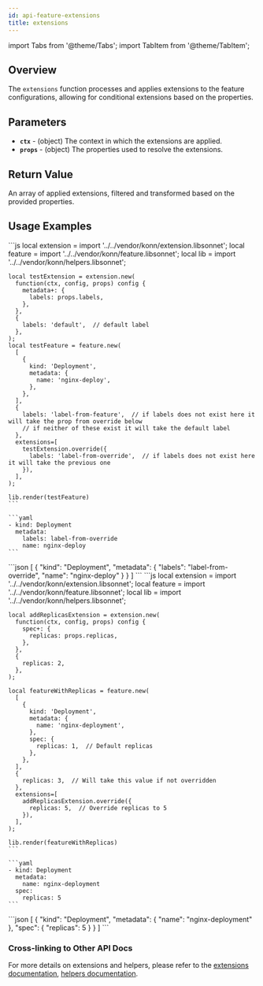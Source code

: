 ```yaml
---
id: api-feature-extensions
title: extensions
---
```


import Tabs from '@theme/Tabs';
import TabItem from '@theme/TabItem';



## Overview
The `extensions` function processes and applies extensions to the feature configurations, allowing for conditional extensions based on the properties.

## Parameters
- **`ctx`** - (object) The context in which the extensions are applied.
- **`props`** - (object) The properties used to resolve the extensions.

## Return Value
An array of applied extensions, filtered and transformed based on the provided properties.
## Usage Examples

<Tabs>
    <TabItem value="jsonnet" label="Jsonnet" default>
    ```js
    local extension = import '../../vendor/konn/extension.libsonnet';
    local feature = import '../../vendor/konn/feature.libsonnet';
    local lib = import '../../vendor/konn/helpers.libsonnet';

    local testExtension = extension.new(
      function(ctx, config, props) config {
        metadata+: {
          labels: props.labels,
        },
      },
      {
        labels: 'default',  // default label
      },
    );
    local testFeature = feature.new(
      [
        {
          kind: 'Deployment',
          metadata: {
            name: 'nginx-deploy',
          },
        },
      ],
      {
        labels: 'label-from-feature',  // if labels does not exist here it will take the prop from override below
        // if neither of these exist it will take the default label
      },
      extensions=[
        testExtension.override({
          labels: 'label-from-override',  // if labels does not exist here it will take the previous one
        }),
      ],
    );

    lib.render(testFeature)
    ```
  </TabItem>
  <TabItem value="yaml" label="YAML Output">

    ```yaml
    - kind: Deployment
      metadata:
        labels: label-from-override
        name: nginx-deploy
    ```
  </TabItem>
  <TabItem value="json" label="JSON Output">
    ```json
    [
       {
          "kind": "Deployment",
          "metadata": {
             "labels": "label-from-override",
             "name": "nginx-deploy"
          }
       }
    ]
    ```  
    </TabItem>
</Tabs>


<Tabs>
    <TabItem value="jsonnet" label="Jsonnet" default>
    ```js
    local extension = import '../../vendor/konn/extension.libsonnet';
    local feature = import '../../vendor/konn/feature.libsonnet';
    local lib = import '../../vendor/konn/helpers.libsonnet';

    local addReplicasExtension = extension.new(
      function(ctx, config, props) config {
        spec+: {
          replicas: props.replicas,
        },
      },
      {
        replicas: 2,
      },
    );

    local featureWithReplicas = feature.new(
      [
        {
          kind: 'Deployment',
          metadata: {
            name: 'nginx-deployment',
          },
          spec: {
            replicas: 1,  // Default replicas
          },
        },
      ],
      {
        replicas: 3,  // Will take this value if not overridden
      },
      extensions=[
        addReplicasExtension.override({
          replicas: 5,  // Override replicas to 5
        }),
      ],
    );

    lib.render(featureWithReplicas)
    ```
  </TabItem>
  <TabItem value="yaml" label="YAML Output">

    ```yaml
    - kind: Deployment
      metadata:
        name: nginx-deployment
      spec:
        replicas: 5
    ```
  </TabItem>
  <TabItem value="json" label="JSON Output">
    ```json
    [
       {
          "kind": "Deployment",
          "metadata": {
             "name": "nginx-deployment"
          },
          "spec": {
             "replicas": 5
          }
       }
    ]
    ```  
    </TabItem>
</Tabs>



### Cross-linking to Other API Docs
For more details on extensions and helpers, please refer to the [extensions documentation](https://pokepasaj.github.io/docusaurus/api/extensions/api-extensions-new), [helpers documentation](/api/helpers/api-helpers-render).
